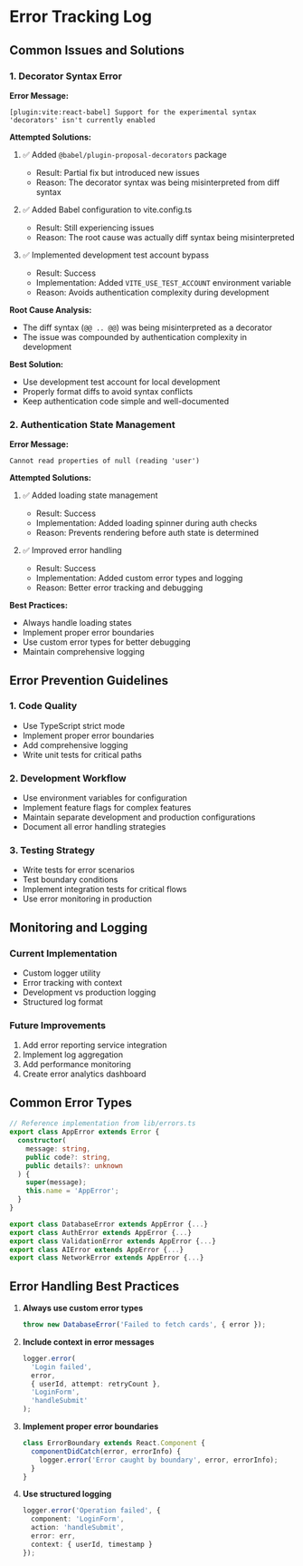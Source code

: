 # Error Tracking Log

## Common Issues and Solutions

### 1. Decorator Syntax Error
**Error Message:**
```
[plugin:vite:react-babel] Support for the experimental syntax 'decorators' isn't currently enabled
```

**Attempted Solutions:**
1. ✅ Added `@babel/plugin-proposal-decorators` package
   - Result: Partial fix but introduced new issues
   - Reason: The decorator syntax was being misinterpreted from diff syntax

2. ✅ Added Babel configuration to vite.config.ts
   - Result: Still experiencing issues
   - Reason: The root cause was actually diff syntax being misinterpreted

3. ✅ Implemented development test account bypass
   - Result: Success
   - Implementation: Added `VITE_USE_TEST_ACCOUNT` environment variable
   - Reason: Avoids authentication complexity during development

**Root Cause Analysis:**
- The diff syntax (`@@ .. @@`) was being misinterpreted as a decorator
- The issue was compounded by authentication complexity in development

**Best Solution:**
- Use development test account for local development
- Properly format diffs to avoid syntax conflicts
- Keep authentication code simple and well-documented

### 2. Authentication State Management
**Error Message:**
```
Cannot read properties of null (reading 'user')
```

**Attempted Solutions:**
1. ✅ Added loading state management
   - Result: Success
   - Implementation: Added loading spinner during auth checks
   - Reason: Prevents rendering before auth state is determined

2. ✅ Improved error handling
   - Result: Success
   - Implementation: Added custom error types and logging
   - Reason: Better error tracking and debugging

**Best Practices:**
- Always handle loading states
- Implement proper error boundaries
- Use custom error types for better debugging
- Maintain comprehensive logging

## Error Prevention Guidelines

### 1. Code Quality
- Use TypeScript strict mode
- Implement proper error boundaries
- Add comprehensive logging
- Write unit tests for critical paths

### 2. Development Workflow
- Use environment variables for configuration
- Implement feature flags for complex features
- Maintain separate development and production configurations
- Document all error handling strategies

### 3. Testing Strategy
- Write tests for error scenarios
- Test boundary conditions
- Implement integration tests for critical flows
- Use error monitoring in production

## Monitoring and Logging

### Current Implementation
- Custom logger utility
- Error tracking with context
- Development vs production logging
- Structured log format

### Future Improvements
1. Add error reporting service integration
2. Implement log aggregation
3. Add performance monitoring
4. Create error analytics dashboard

## Common Error Types

```typescript
// Reference implementation from lib/errors.ts
export class AppError extends Error {
  constructor(
    message: string,
    public code?: string,
    public details?: unknown
  ) {
    super(message);
    this.name = 'AppError';
  }
}

export class DatabaseError extends AppError {...}
export class AuthError extends AppError {...}
export class ValidationError extends AppError {...}
export class AIError extends AppError {...}
export class NetworkError extends AppError {...}
```

## Error Handling Best Practices

1. **Always use custom error types**
   ```typescript
   throw new DatabaseError('Failed to fetch cards', { error });
   ```

2. **Include context in error messages**
   ```typescript
   logger.error(
     'Login failed',
     error,
     { userId, attempt: retryCount },
     'LoginForm',
     'handleSubmit'
   );
   ```

3. **Implement proper error boundaries**
   ```typescript
   class ErrorBoundary extends React.Component {
     componentDidCatch(error, errorInfo) {
       logger.error('Error caught by boundary', error, errorInfo);
     }
   }
   ```

4. **Use structured logging**
   ```typescript
   logger.error('Operation failed', {
     component: 'LoginForm',
     action: 'handleSubmit',
     error: err,
     context: { userId, timestamp }
   });
   ```